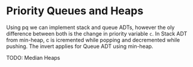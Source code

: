 # Priority Queues and Heaps

Using pq we can implement stack and queue ADTs, however the oly difference between both is the change in priority variable `c`. In Stack ADT from min-heap, c is icremented while popping and decremented while pushing. The invert applies for Queue ADT using min-heap.

TODO: Median Heaps